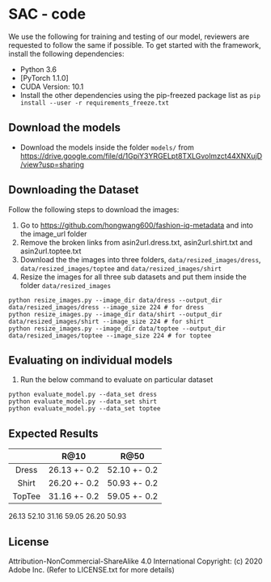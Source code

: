 # SAC - code

We use the following for training and testing of our model, reviewers are requested to follow the same if possible. To get started with the framework, install the following dependencies:
- Python 3.6
- [PyTorch 1.1.0]
- CUDA Version: 10.1
- Install the other dependencies using the pip-freezed package list as `pip install --user -r requirements_freeze.txt`


## Download the models
- Download the models inside the folder `models/` from <https://drive.google.com/file/d/1GpiY3YRGELpt8TXLGvolmzct44XNXujD/view?usp=sharing>

## Downloading the Dataset 
Follow the following steps to download the images:
1. Go to https://github.com/hongwang600/fashion-iq-metadata and into the image_url folder
2. Remove the broken links from asin2url.dress.txt, asin2url.shirt.txt and asin2url.toptee.txt
3. Download the the images into three folders, `data/resized_images/dress`, `data/resized_images/toptee` and `data/resized_images/shirt`
4. Resize the images for all three sub datasets and put them inside the folder `data/resized_images`

```
python resize_images.py --image_dir data/dress --output_dir data/resized_images/dress --image_size 224 # for dress
python resize_images.py --image_dir data/shirt --output_dir data/resized_images/shirt --image_size 224 # for shirt
python resize_images.py --image_dir data/toptee --output_dir data/resized_images/toptee --image_size 224 # for toptee
```



## Evaluating on individual models
1. Run the below command to evaluate on particular dataset

```
python evaluate_model.py --data_set dress
python evaluate_model.py --data_set shirt
python evaluate_model.py --data_set toptee
```

## Expected Results

|        |     R@10     |     R@50     |
|:------:|:------------:|:------------:|
|  Dress | 26.13 +- 0.2 | 52.10 +- 0.2 |
|  Shirt | 26.20 +- 0.2 | 50.93 +- 0.2 |
| TopTee | 31.16 +- 0.2 | 59.05 +- 0.2 |
26.13 52.10 31.16 59.05 26.20 50.93


## License

Attribution-NonCommercial-ShareAlike 4.0 International
Copyright: (c) 2020 Adobe Inc.
(Refer to LICENSE.txt for more details)

